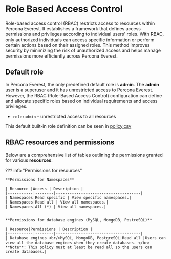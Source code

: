 # Role Based Access Control

Role-based access control (RBAC) restricts access to resources within Percona Everest. It establishes a framework that defines access permissions and privileges according to individual users' roles. With RBAC, only authorized individuals can access specific information or perform certain actions based on their assigned roles. This method improves security by minimizing the risk of unauthorized access and helps manage permissions more efficiently across Percona Everest.


## Default role

In Percona Everest, the only predefined default role is **admin**. The **admin** user is a superuser and it has unrestricted access to Percona Everest. However, the RBAC (Role-Based Access Control) configuration can define and allocate specific roles based on individual requirements and access privileges.

- `role:admin` - unrestricted access to all resources

This default built-in role definition can be seen in [policy.csv]()


## RBAC resources and permissions


Below are a comprehensive list of tables outlining the permissions granted for various **resources**:

??? info "Permissions for resources"

    **Permissions for Namespaces**
 
    | Resource |Access | Description |
    |-----------|--------|-------------------------------------|
    | Namespaces|Read specific | View specific namespaces.|
    | Namespaces|Read all | View all namespaces.|
    | Namespaces|All (*) | View all namespaces.|


    **Permissions for database engines (MySQL, MomgoDB, PostreSQL)**

    | Resource|Permissions | Description |
    |-----------|--------|-------------------------------------|
    | Database engines <br/>MySQL, MongoDB, PostgreSQL|Read all |Users can view all the database engines when they create databases. </br> **Note**: This policy must at least be read all so the users can create databases.|





